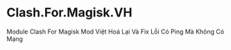 # Clash.For.Magisk.VH
Module Clash For Magisk Mod Việt Hoá Lại Và Fix Lỗi Có Ping Mà Không Có Mạng 
